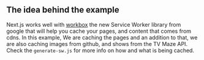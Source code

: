 
## The idea behind the example

Next.js works well with [workbox](https://workboxjs.org/) the new Service Worker library from google that will help you cache your pages, and content that comes from cdns.
In this example, We are caching the pages and an addition to that, we are also caching images from github, and shows from the TV Maze API. Check the `generate-sw.js` for more info on how and what is being cached.
